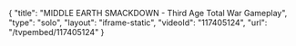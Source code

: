 {
    "title": "MIDDLE EARTH SMACKDOWN - Third Age Total War Gameplay",
    "type": "solo",
    "layout": "iframe-static",
    "videoId": "117405124",
    "url": "\/tvpembed\/117405124"
}